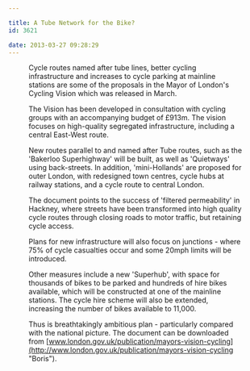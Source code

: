 ```yaml
---

title: A Tube Network for the Bike?
id: 3621

date: 2013-03-27 09:28:29
---
```


<figure id="attachment_3624" align="alignright" width="300"][![Mayors vision for London](http://www.pompeybug.co.uk/wp-content/uploads/2013/03/Mayors-vision-for-London-1-300x215.jpg)](http://www.pompeybug.co.uk/wp-content/uploads/2013/03/Mayors-vision-for-London-1.jpg) Mayors vision for London</figure>

Cycle routes named after tube lines, better cycling infrastructure and increases to cycle parking at mainline stations are some of the proposals in the Mayor of London's Cycling Vision which was released in March.

The Vision has been developed in consultation with cycling groups with an accompanying budget of £913m. The vision focuses on high-quality segregated infrastructure, including a central East-West route.

New routes parallel to and named after Tube routes, such as the 'Bakerloo Superhighway' will be built, as well as 'Quietways' using back-streets. In addition, 'mini-Hollands' are proposed for outer London, with redesigned town centres, cycle hubs at railway stations, and a cycle route to central London.

The document points to the success of 'filtered permeability' in Hackney, where streets have been transformed into high quality cycle routes through closing roads to motor traffic, but retaining cycle access.

Plans for new infrastructure will also focus on junctions - where 75% of cycle casualties occur and some 20mph limits will be introduced.

Other measures include a new 'Superhub', with space for thousands of bikes to be parked and hundreds of hire bikes available, which will be constructed at one of the mainline stations. The cycle hire scheme will also be extended, increasing the number of bikes available to 11,000.

Thus is breathtakingly ambitious plan - particularly compared with the national picture. The document can be downloaded from [www.london.gov.uk/publication/mayors-vision-cycling](http://www.london.gov.uk/publication/mayors-vision-cycling "Boris").
